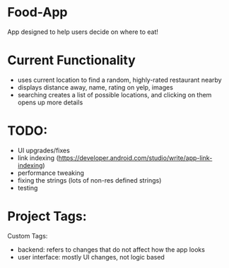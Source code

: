 # Food-App
App designed to help users decide on where to eat!

# Current Functionality
- uses current location to find a random, highly-rated restaurant nearby
- displays distance away, name, rating on yelp, images
- searching creates a list of possible locations, and clicking on them opens up more details

# TODO:
- UI upgrades/fixes
- link indexing (https://developer.android.com/studio/write/app-link-indexing)
- performance tweaking
- fixing the strings (lots of non-res defined strings)
- testing

# Project Tags:

Custom Tags:
 - backend: refers to changes that do not affect how the app looks
 - user interface: mostly UI changes, not logic based
